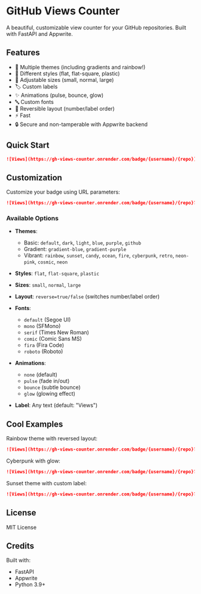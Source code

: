 # GitHub Views Counter

A beautiful, customizable view counter for your GitHub repositories. Built with FastAPI and Appwrite.

## Features

- 🎨 Multiple themes (including gradients and rainbow!)
- 🎯 Different styles (flat, flat-square, plastic)
- 📏 Adjustable sizes (small, normal, large)
- 🏷️ Custom labels
- ✨ Animations (pulse, bounce, glow)
- 🔤 Custom fonts
- 🔄 Reversible layout (number/label order)
- ⚡ Fast
- 🔒 Secure and non-tamperable with Appwrite backend

## Quick Start

```markdown
![Views](https://gh-views-counter.onrender.com/badge/{username}/{repo})
```

## Customization

Customize your badge using URL parameters:

```markdown
![Views](https://gh-views-counter.onrender.com/badge/{username}/{repo}?theme=rainbow&style=flat&label=Views&size=large&font=fira&animation=pulse&reverse=true)
```

### Available Options

- **Themes**: 
  - Basic: `default`, `dark`, `light`, `blue`, `purple`, `github`
  - Gradient: `gradient-blue`, `gradient-purple`
  - Vibrant: `rainbow`, `sunset`, `candy`, `ocean`, `fire`, `cyberpunk`, `retro`, `neon-pink`, `cosmic`, `neon`

- **Styles**: `flat`, `flat-square`, `plastic`
- **Sizes**: `small`, `normal`, `large`
- **Layout**: `reverse=true/false` (switches number/label order)
- **Fonts**: 
  - `default` (Segoe UI)
  - `mono` (SFMono)
  - `serif` (Times New Roman)
  - `comic` (Comic Sans MS)
  - `fira` (Fira Code)
  - `roboto` (Roboto)

- **Animations**:
  - `none` (default)
  - `pulse` (fade in/out)
  - `bounce` (subtle bounce)
  - `glow` (glowing effect)

- **Label**: Any text (default: "Views")

## Cool Examples

Rainbow theme with reversed layout:
```markdown
![Views](https://gh-views-counter.onrender.com/badge/{username}/{repo}?theme=rainbow&reverse=true)
```

Cyberpunk with glow:
```markdown
![Views](https://gh-views-counter.onrender.com/badge/{username}/{repo}?theme=cyberpunk&animation=glow)
```

Sunset theme with custom label:
```markdown
![Views](https://gh-views-counter.onrender.com/badge/{username}/{repo}?theme=sunset&label=Total)
```

## License

MIT License

## Credits

Built with:
- FastAPI
- Appwrite
- Python 3.9+
